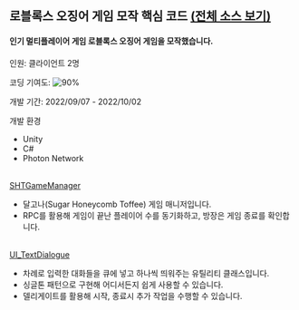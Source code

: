 ## 로블록스 오징어 게임 모작 핵심 코드 [(전체 소스 보기)](https://github.com/diesuki4/KBYJ_Squid_Game)

#### 인기 멀티플레이어 게임 로블록스 오징어 게임을 모작했습니다.

인원: 클라이언트 2명

코딩 기여도: ![90%](https://progress-bar.dev/90)

개발 기간: 2022/09/07 - 2022/10/02

개발 환경
- Unity
- C#
- Photon Network
<br/><br/>

[SHTGameManager](https://github.com/diesuki4/Core_Codes/blob/main/%EB%A1%9C%EB%B8%94%EB%A1%9D%EC%8A%A4%20%EC%98%A4%EC%A7%95%EC%96%B4%20%EA%B2%8C%EC%9E%84%20%EB%AA%A8%EC%9E%91/SHTGameManager.cs)
- 달고나(Sugar Honeycomb Toffee) 게임 매니저입니다.
- RPC를 활용해 게임이 끝난 플레이어 수를 동기화하고, 방장은 게임 종료를 확인합니다.
<br/><br/>

[UI_TextDialogue](https://github.com/diesuki4/Core_Codes/blob/main/%EB%A1%9C%EB%B8%94%EB%A1%9D%EC%8A%A4%20%EC%98%A4%EC%A7%95%EC%96%B4%20%EA%B2%8C%EC%9E%84%20%EB%AA%A8%EC%9E%91/UI_TextDialogue.cs)
- 차례로 입력한 대화들을 큐에 넣고 하나씩 띄워주는 유틸리티 클래스입니다.
- 싱글톤 패턴으로 구현해 어디서든지 쉽게 사용할 수 있습니다.
- 델리게이트를 활용해 시작, 종료시 추가 작업을 수행할 수 있습니다.

